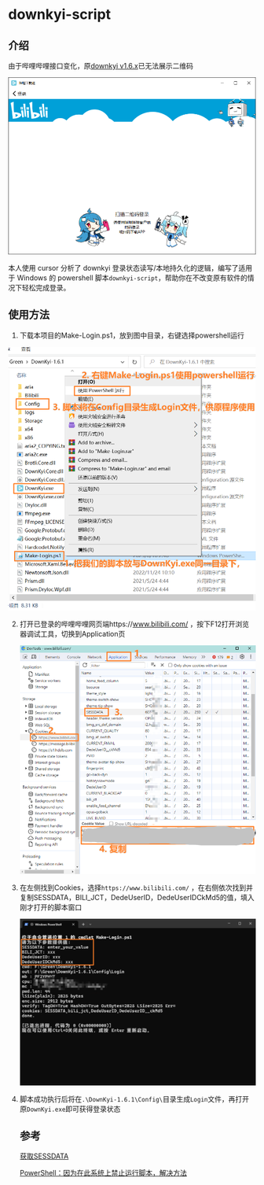# downkyi-script

## 介绍

由于哔哩哔哩接口变化，原[downkyi v1.6.x](https://github.com/leiurayer/downkyi/tree/v1.6.x)已无法展示二维码

![image-20250810223638772](assets/image-20250810223638772.png)



本人使用 cursor 分析了 downkyi 登录状态读写/本地持久化的逻辑，编写了适用于 Windows 的 powershell 脚本`downkyi-script`，帮助你在不改变原有软件的情况下轻松完成登录。

## 使用方法

1. 下载本项目的Make-Login.ps1，放到图中目录，右键选择powershell运行

![image-20250810224453078](assets/image-20250810224453078.png)

2. 打开已登录的哔哩哔哩网页端https://www.bilibili.com/ ，按下F12打开浏览器调试工具，切换到Application页

   ![image-20250810231126269](assets/image-20250810231126269.png)

3. 在左侧找到Cookies，选择`https://www.bilibili.com/` ，在右侧依次找到并复制SESSDATA，BILI_JCT，DedeUserID，DedeUserIDCkMd5的值，填入刚才打开的脚本窗口

   ![image-20250810231500864](assets/image-20250810231500864.png)
   
4. 脚本成功执行后将在`.\DownKyi-1.6.1\Config\`目录生成`Login`文件，再打开原`DownKyi.exe`即可获得登录状态
   
   ## 参考
   
   [获取SESSDATA](https://github.com/BilibiliVideoDownload/BilibiliVideoDownload/wiki/%E8%8E%B7%E5%8F%96SESSDATA)
   
   [PowerShell：因为在此系统上禁止运行脚本，解决方法](https://syxdevcode.github.io/2021/09/04/PowerShell%EF%BC%9A%E5%9B%A0%E4%B8%BA%E5%9C%A8%E6%AD%A4%E7%B3%BB%E7%BB%9F%E4%B8%8A%E7%A6%81%E6%AD%A2%E8%BF%90%E8%A1%8C%E8%84%9A%E6%9C%AC%EF%BC%8C%E8%A7%A3%E5%86%B3%E6%96%B9%E6%B3%95/)